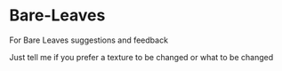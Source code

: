 # Bare-Leaves
For Bare Leaves suggestions and feedback

Just tell me if you prefer a texture to be changed or what to be changed

